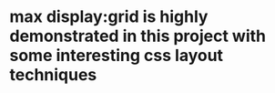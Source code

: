 # max display:grid is highly demonstrated in this project with some interesting css layout techniques
